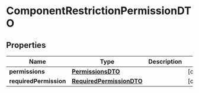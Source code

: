 # ComponentRestrictionPermissionDTO

## Properties
Name | Type | Description | Notes
------------ | ------------- | ------------- | -------------
**permissions** | [**PermissionsDTO**](PermissionsDTO.md) |  |  [optional]
**requiredPermission** | [**RequiredPermissionDTO**](RequiredPermissionDTO.md) |  |  [optional]
